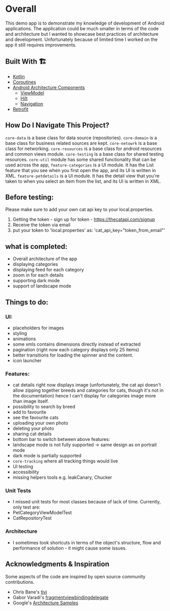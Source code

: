 # Overall

This demo app is to demonstrate my knowledge of development of Android applications. The application
could be much smaller in terms of the code and architecture but I wanted to showcase best practices
of architecture and development. Unfortunately because of limited time I worked on the app it still
requires improvements.

## Built With 🏗

- [Kotlin](https://kotlinlang.org/)
- [Coroutines](https://kotlinlang.org/docs/reference/coroutines-overview.html)
- [Android Architecture Components](https://developer.android.com/topic/libraries/architecture)
    - [ViewModel](https://developer.android.com/topic/libraries/architecture/viewmodel)
    - [Hilt](https://developer.android.com/training/dependency-injection/hilt-android)
    - [Navigation](https://developer.android.com/guide/navigation)
- [Retrofit](https://square.github.io/retrofit/)

## How Do I Navigate This Project?

`core-data` is a base class for data source (repositories).
`core-domain` is a base class for business related sources are kept.
`core-netowrk` is a base class for  networking.
`core-resources` is a base class for android resources and common views module.
`core-testing` is a base class for shared testing resources.
`core-util` module has some shared functionality that can be used across the app,
`feature-categories` is a UI module. It has the List feature that you see when you first open the
app, and its UI is written in XML.
`feature-petdetails` is a UI module. It has the detail view that you're taken to when you select
an item from the list, and its UI is written in XML.


## Before testing:

Please make sure to add your own cat api key to your local.properties.
1. Getting the token - sign up for token - https://thecatapi.com/signup 
2. Receive the token via email
3. put your token to 'local.properties' as: 'cat_api_key="token_from_email"'

## what is completed:
- Overall architecture of the app
- displaying categories
- displaying feed for each category
- zoom in for each details
- supporting dark mode
- support of landscape mode

## Things to do:

### UI:
- placeholders for images
- styling
- animations
- some xmls contains dimensions directly instead of extracted
- pagination (right now each category displays only 25 items)
- better transitions for loading the spinner and the content.
- icon launcher

### Features:
- cat details right now displays image (unfortunately, the cat api doesn't allow zipping together breeds and categories for cats, though it's not in the documentation) hence I can't display for categories image more than image itself.
- possibility to search by breed
- add to favourite
- see the favourite cats
- uploading your own photo
- deleting your photo
- sharing cat details
- bottom bar to switch between above features:
- landscape mode is not fully supported -> same design as on portrait mode
- dark mode is partially supported
- `core-tracking` where all tracking things would live
- UI testing
- accessibility
- missing helpers tools e.g. leakCanary, Chucker

### Unit Tests
- I missed unit tests for most classes because of lack of time.
  Currently, only test are:
- PetCategoryViewModelTest
- CatRepositoryTest

### Architecture
- I sometimes took shortcuts in terms of the object's structure, flow and performance of solution - it might cause some issues.

## Acknowledgments & Inspiration

Some aspects of the code are inspired by open source community contributions.

- Chris Bane's [tivi](https://github.com/chrisbanes/tivi)
- Gabor Varadi's [fragmentviewbindingdelegate](https://github.com/Zhuinden/fragmentviewbindingdelegate-kt)
- Google's [Architecture Samples](https://github.com/android/architecture-samples)